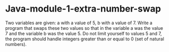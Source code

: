# Java-module-1-extra-number-swap
Two variables are given: a with a value of 5, b with a value of 7.
Write a program that swaps these two values so that in the variable a
was the value 7 and the variable b was the value 5. Do not limit yourself to
values 5 and 7, the program should handle integers greater than or equal to 0
(set of natural numbers).
